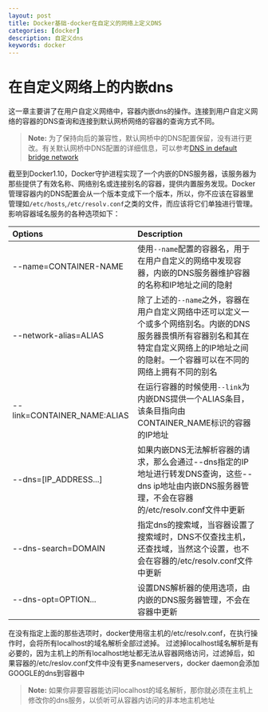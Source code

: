 ```yaml
---
layout: post
title: Docker基础-docker在自定义的网络上定义DNS
categories: [docker]
description: 自定义dns
keywords: docker
---
```

# 在自定义网络上的内嵌dns
这一章主要讲了在用户自定义网络中，容器内嵌dns的操作。连接到用户自定义网络的容器的DNS查询和连接到默认网桥网络的容器的查询方式不同。
> **Note:** 为了保持向后的兼容性，默认网桥中的DNS配置保留，没有进行更改。有关默认网桥中DNS配置的详细信息，可以参考[DNS in default bridge network](https://docs.docker.com/engine/userguide/networking/default_network/configure-dns/)

<!--more-->
截至到Docker1.10，Docker守护进程实现了一个内嵌的DNS服务器，该服务器为那些提供了有效名称、网络别名或连接别名的容器，提供内置服务发现。Docker管理容器内的DNS配置会从一个版本变成下一个版本，所以，你不应该在容器里管理如`/etc/hosts`,`/etc/resolv.conf`之类的文件，而应该将它们单独进行管理。
影响容器域名服务的各种选项如下：

| Options | Description |
| :------ | :---------  |
| --name=CONTAINER-NAME | 使用`--name`配置的容器名，用于在用户自定义的网络中发现容器，内嵌的DNS服务器维护容器的名称和IP地址之间的隐射 |
| --network-alias=ALIAS | 除了上述的`--name`之外，容器在用户自定义网络中还可以定义一个或多个网络别名。内嵌的DNS服务器畏惧所有容器别名和其在特定自定义网络上的IP地址之间的隐射。一个容器可以在不同的网络上拥有不同的别名 |
| --link=CONTAINER_NAME:ALIAS | 在运行容器的时候使用`--link`为内嵌DNS提供一个ALIAS条目，该条目指向由CONTAINER_NAME标识的容器的IP地址 |
| --dns=[IP_ADDRESS...] | 如果内嵌DNS无法解析容器的请求，那么会通过--dns指定的IP地址进行转发DNS查询，这些--dns ip地址由内嵌DNS服务器管理，不会在容器的/etc/resolv.conf文件中更新 |
| --dns-search=DOMAIN | 指定dns的搜索域，当容器设置了搜索域时，DNS不仅查找主机，还查找域，当然这个设置，也不会在容器的/etc/resolv.conf文件中更新 |
| --dns-opt=OPTION... | 设置DNS解析器的使用选项，由内嵌的DNS服务器管理，不会在容器中更新 |

在没有指定上面的那些选项时，docker使用宿主机的/etc/resolv.conf，在执行操作时，会将所有localhost的域名解析全部过滤掉。
过滤掉localhost域名解析是有必要的，因为主机上的所有localhost地址都无法从容器网络访问，过滤掉后，如果容器的/etc/reslov.conf文件中没有更多nameservers，docker daemon会添加GOOGLE的dns到容器中

> **Note:** 如果你非要容器能访问localhost的域名解析，那你就必须在主机上修改你的dns服务，以侦听可从容器内访问的非本地主机地址
